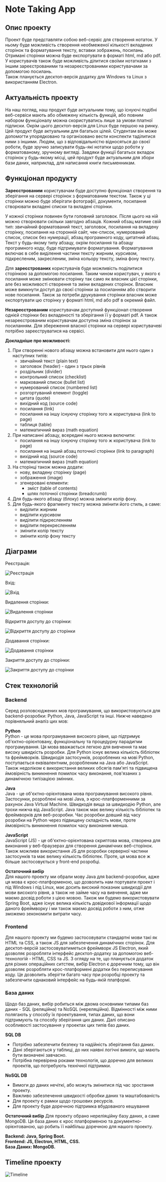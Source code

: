 # Note Taking App 

## Опис проекту
Проект буде представляти собою веб-сервіс для створення нотаток. У ньому буде можливість створення необмеженої кількості вкладених сторінок та форматування тексту, вставки зображень, посилань. Отримані сторінки можна буде експортувати в форматі html, md або pdf.  
У користувачів також буде можливість ділитися своїми нотатками з іншим зареєстрованими та незареєстрованими користувачами за допомогою посилань.  
Також планується десктоп-версія додатку для Windows та Linux з використанням Electron.

## Актуальність проекту
На наш погляд, наш продукт буде актуальним тому, що існуючі подібні веб-сервіси мають або обмежену кількість функцій, або повним набором функціоналу можна скористуватись лише за умови платної підписки. Окрім цього десктоп-версія для Linux буде першою на ринку.   
Цей продукт буде актуальним для багатьох цілей. Студентам він може допомогти упорядковано та організовано вести конспекти таділитися ними з іншими. Людям, що з відповідальністю відносяться до своєї роботи, буде зручно записувати будь-які нотатки щодо роботи у форматованому, зручному вигляді. Завдяки функції багатьох вкладок сторінок у будь-якому місці, цей продукт буде актуальним для збори бази даних, наприклад, для написання книги письменникам.

## Функціонал продукту
**Зареєстрованим** користувачам буде доступно функціонал створення та зберігання на сервері сторінок з форматованим текстом. Також у ці сторінки можно буде зберігати фотографії, документи, посилання створювати вкладені списки та вкладені сторінки.

У кожної сторінки повинен бути головний заголовок. Після цього на ній можно створювати скільки завгодно абзаців. Кожний обзац матиме свій тип: звичайний форматований текст, заголовок, посилання на вкладену сторінку, посилання на сторонній сайт, чек-список, нумерований список, список без нумерації, абзац програмного коду, цитатний абзац. Текст у будь-якому типу абзацу, окрім посилання та абзацу програмного коду, буде підтримувати форматування. Форматування включає в себе виділення частини тексту жирним, курсивом, підкресленим, закресленим, зміна кольору тексту, зміна фону тексту. 

Для **зареєстрованих** користувачів буде можливість поділитися сторінкою за допомогою посилання. Таким чином користувач, у якого є посилання може змінювати сторінку так само як власник цієї сторінки, але без можливості створення та зміни вкладених сторінок. Власник може вимкнути доступ до своєї сторінки за посиланням або створити нове посилання. Також за потреби друкування сторінки власник може експортувати цю сторінку у форматі html, md або pdf в окремий файл. 


**Незареєстрованим** користувачам доступний функціонал створення однієй сторінки без вкладеності та зберігання її у форматі pdf. А також незареєстрованим користувачам доступна зміна сторінок за посиланням. Для збереження власної сторінки на сервері користувачеві потрібно зареєструватися на сервісі.

**Докладніше про можливості:**  
1. При створенні нового абзацу можна встановити для нього один з наступних типів:
    - звичайний текст (plain text)
    - заголовок (header) - один з трьох рівнів
    - роздільник (divider)
    - контрольний список (checklist)
    - маркований список (bullet list)
    - нумерований список (numbered list)
    - розгортуваний елемент (toggle)
    - цитата (quote)
    - вихідний код (source code)
    - посилання (link)
    - посилання на іншу існуючу сторінку того ж користувача (link to page)
    - таблиця (table)
    - математичний вираз (math equation)
2. При написанні абзацу, всередині нього можна включити:
    - посилання на іншу існуючу сторінку того ж користувача (link to page)
    - посилання на інший абзац поточної сторінки (link to paragraph)
    - вихідний код (source code)
    - математичний вираз (math equation)
3. На сторінці також можна додати:
    - нову, вкладену сторінку (page)
    - зображення (image)
    - згенеровані елементи:
      - зміст (table of contents)
      - шлях поточної сторінки (breadcrumb)
4. Для будь-якого абзацу (блоку) можна змінити колір фону.
5. Для будь-якого фрагменту тексту можна змінити його стиль, а саме:
    - виділити жирним
    - виділити курсивом
    - виділити підкресленням
    - виділити перекресленням
    - змінити колір тексту
    - змінити колір фону тексту

## Діаграми

Реєстрація:

![Реєстрація](/uml_diagrams/Register.png)


Вхід:

![Вхід](/uml_diagrams/Log_In.png)


Видалення сторінки:

![Видалення сторінки](/uml_diagrams/Removing_page.png)


Відкриття доступу до сторінки:

![Відкриття доступу до сторінки](/uml_diagrams/Sharing_page.png)


Додавання сторінки:

![Додавання сторінки](/uml_diagrams/Adding_page.png)


Закриття доступу до сторінки:

![Закриття доступу до сторінки](/uml_diagrams/Stop_sharing.png)


## Стек технологій

### Backend 
Серед розповсюджених мов програмування, що використовуються для backend-розробки: Python, Java, JavaScript та інші. Нижче наведено порівняльний аналіз цих мов:

**Python**  
Python - це мова програмування високого рівня, що підтримує об'єктно-орієнтовану, функціональну та процедурну парадигми програмування. Ця мова вважається легкою для вивчення та має високу швидкість розробки. Для Python існує велика кількість бібліотек та фреймворків. Швидкодія застосунків, розроблених на мові Python, поступається еквівалентним, розробленим на Java або JavaScript. Також недоліком є використання великих обсягів пам'яті та підвищена ймовірність виникнення помилок часу виконання, пов'язаних з динамічною типізацією змінних.

**Java**  
Java - це об'єктно-орієнтована мова програмування високого рівня. Застосунки, розроблені на мові Java, э крос-платформенними за рахунок Java Virtual Machine. Швидкодія вища за швидкодію Python, але трохи нижча від JavaScript. Java також має велику кількість бібліотек та фреймворків для веб-розробки. Час розробки довший від часу розробки на Python через підвищену складність мови, проте ймовірність виникнення помилок часу виконання менша.

**JavaScript**  
JavaScript (JS) - це об'єктно-орієнтована скриптова мова, створена для виконання у веб-браузерах для створення динамічних веб-сторінок. Також можливе використання JS для розробки серверної частини застосунків та має велику кількість бібліотек. Проте, ця мова все ж більше застосовується у front-end розробці.

**Остаточний вибір**  
Для нашого проекту ми обрали мову Java для backend-розробки, адже ця мова є крос-платформеною, що дозволить нам портувати проект і під Windows i під Linux, має досить високий показник швидкодії для мови високого рівня, а також не займе часу на вивчення, адже ми маємо досвід роботи з цією мовою. Також ми будемо використовувати Spring Boot, адже існує велика кількість довідкової інформації щодо даного фреймворку і ми також маємо досвід роботи з ним, отже зможемо зекономити витрати часу.

### Frontend  
Для нашого проекту ми будемо застосовувати стандартні мови такі як HTML та CSS, а також JS для забезпечення динамічних сторінок. Для десктоп-версій застосовуватиметься фреймворк JS Electron, який дозволяє розробляти інтерфейс десктоп-додатку за допомогою веб-технологій - HTML, CSS та JS. 
З огляду на те, що планується додаток для різних операційних ситстем, вибір Electron є доречним тому, що він дозволяє розробляти крос-платформені додатки без переписування коду. Це дозволить зберігти багато часу при розробці проекту та забезпечити однаковий інтерфейс на будь-якій платформі.

### База даних
Щодо баз даних, вибір робиться між двома основними типами баз даних - SQL (реляційна) та NoSQL (нереляційна). Відмінності між ними полягають у способу їх проектування, типах даних, що вони підтримують та способу зберігання цих даних.
Далі описано особливості застосування у проектах цих типів баз даних. 

**SQL DB**
* Потрібно забезпечити безпеку та надійність зберігання баз даних.
* Дані зберігаються у таблиці, до них наявні логічні вимоги, що мають бути визначені завчасно.
* Потрібна перевірена роками технологія, що доречно для великих проектів, що потребують технічної підтримки.

**NoSQL DB**
* Вимоги до даних нечіткі, або можуть змінитися під час зростання проекту.
* Важливо забезпечення швидкості обробки даних та маштабованість
* Для проекту є рамки щодо грошових ресурсів.
* Для проекту буде доречною підтримка вбудованого кешування

**Остаточний вибір**
Для проекту обрано нереліяційну базу даних, а саме MongoDB. Ця база даних є крос платформеною та документно-орієнтованою, що робить її найбільш доречною для нашого проекту. 

**Backend: Java, Spring Boot.  
Frontend: JS, Electron, HTML, CSS.  
База Даних: MongoDB.**


## Timeline проекту

![Timeline](/uml_diagrams/Timeline.jpg)

